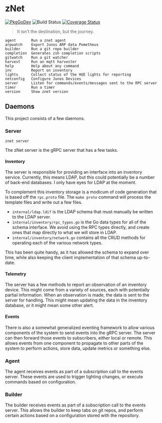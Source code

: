 # zNet

[![PkgGoDev](https://pkg.go.dev/badge/github.com/xaque208/znet)](https://pkg.go.dev/github.com/xaque208/znet)
![Build Status](https://github.com/xaque208/znet/workflows/Compiling/badge.svg)
[![Coverage Status](https://coveralls.io/repos/github/xaque208/znet/badge.svg)](https://coveralls.io/github/xaque208/znet)

> It isn't the destination, but the journey.

    agent       Run a znet agent
    arpwatch    Export Junos ARP data Pometheus
    builder     Run a git repo builder
    completion  Generates zsh completion scripts
    gitwatch    Run a git watcher
    harvest     Run an mqtt harvester
    help        Help about any command
    inv         Report on inventory
    lights      Collect status of the HUE lights for reporting
    netconfig   Configure Junos Devices
    server      Listen for commands/events/messages sent to the RPC server
    timer       Run a timer
    version     Show znet version

## Daemons

This project consists of a few daemons.

### Server

`znet server`

The zNet server is the gRPC server that has a few tasks.

#### Inventory

The server is responsible for providing an interface into an inventory service.
Currently, this means LDAP, but this could potentially be a number of back-end
databases. I only have eyes for LDAP at the moment.

To complement this inventory storage is a modicum of code generation that is
based off the `rpc.proto` file. The `make proto` command will process the
template files and write out a few files.

- `internal/ldap.ldif` is the LDAP schema that must manually be written to the
  LDAP server.
- `internal/inventory/rpc_types.go` is the Go data types for all of the schema
  interface. We avoid using the RPC types directly, and create ones that map
  directly to what we will store in LDAP.
- `internal/inventory/network.go` contains all the CRUD methods for operating
  each of the various network types.

This has been quite handy, as it has allowed the schema to expand over time,
while also keeping the client implementation of that schema up-to-date.

#### Telemetry

The server has a few methods to report an observation of an inventory device.
This might come from a variety of sources, each with potentially partial
information. When an observation is made, the data is sent to the server for
handling. This might mean updating the data in the inventory database, or it
might mean some other alert.

#### Events

There is also a somewhat generalized eventing framework to allow various
components of the system to send events into the gRPC server. The server can
then forward those events to subscribers, either local or remote. This allows
events from one component to propagate to other parts of the system to perform
actions, store data, update metrics or something else.

### Agent

The agent receives events as part of a subscription call to the events server.
These events are used to trigger lighting changes, or execute commands based on
configuration.

### Builder

The builder receives events as part of a subscription call to the events
server.  This allows the builder to keep tabs on git repos, and perform certain
actions based on a configuration stored with the repository.
